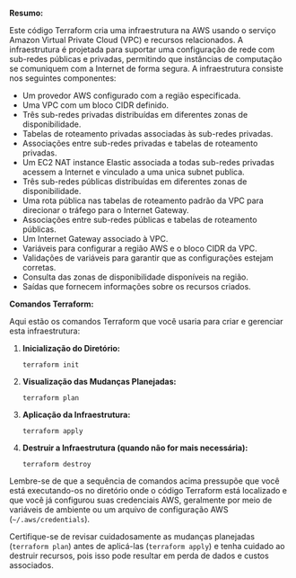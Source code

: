 **Resumo:**

Este código Terraform cria uma infraestrutura na AWS usando o serviço Amazon Virtual Private Cloud (VPC) e recursos relacionados. A infraestrutura é projetada para suportar uma configuração de rede com sub-redes públicas e privadas, permitindo que instâncias de computação se comuniquem com a Internet de forma segura. A infraestrutura consiste nos seguintes componentes:

- Um provedor AWS configurado com a região especificada.
- Uma VPC com um bloco CIDR definido.
- Três sub-redes privadas distribuídas em diferentes zonas de disponibilidade.
- Tabelas de roteamento privadas associadas às sub-redes privadas.
- Associações entre sub-redes privadas e tabelas de roteamento privadas.
- Um EC2 NAT instance Elastic associada a todas sub-redes privadas acessem a Internet e vinculado a uma unica subnet publica.
- Três sub-redes públicas distribuídas em diferentes zonas de disponibilidade.
- Uma rota pública nas tabelas de roteamento padrão da VPC para direcionar o tráfego para o Internet Gateway.
- Associações entre sub-redes públicas e tabelas de roteamento públicas.
- Um Internet Gateway associado à VPC.
- Variáveis para configurar a região AWS e o bloco CIDR da VPC.
- Validações de variáveis para garantir que as configurações estejam corretas.
- Consulta das zonas de disponibilidade disponíveis na região.
- Saídas que fornecem informações sobre os recursos criados.

**Comandos Terraform:**

Aqui estão os comandos Terraform que você usaria para criar e gerenciar esta infraestrutura:

1. **Inicialização do Diretório:**
   ```shell
   terraform init
   ```

2. **Visualização das Mudanças Planejadas:**
   ```shell
   terraform plan
   ```

3. **Aplicação da Infraestrutura:**
   ```shell
   terraform apply
   ```

4. **Destruir a Infraestrutura (quando não for mais necessária):**
   ```shell
   terraform destroy
   ```

Lembre-se de que a sequência de comandos acima pressupõe que você está executando-os no diretório onde o código Terraform está localizado e que você já configurou suas credenciais AWS, geralmente por meio de variáveis de ambiente ou um arquivo de configuração AWS (`~/.aws/credentials`).

Certifique-se de revisar cuidadosamente as mudanças planejadas (`terraform plan`) antes de aplicá-las (`terraform apply`) e tenha cuidado ao destruir recursos, pois isso pode resultar em perda de dados e custos associados.